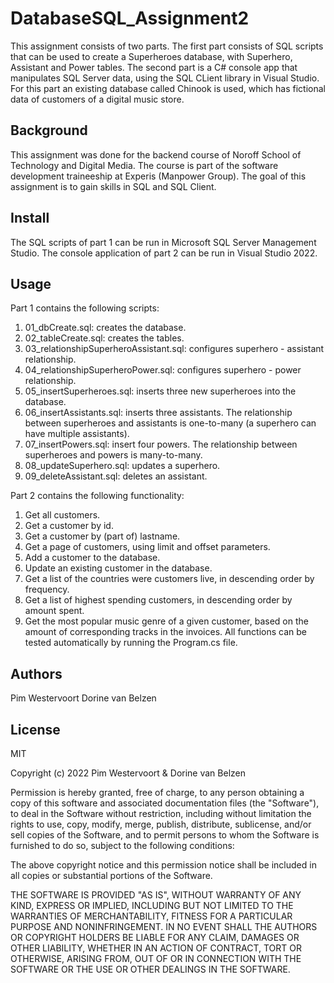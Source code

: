# DatabaseSQL_Assignment2

This assignment consists of two parts. The first part consists of SQL scripts that can be used to create a Superheroes database, with Superhero, Assistant and Power tables. The second part is a C# console app that manipulates SQL Server data, using the SQL CLient library in Visual Studio. For this part an existing database called Chinook is used, which has fictional data of customers of a digital music store.

## Background

This assignment was done for the backend course of Noroff School of Technology and Digital Media. The course is part of the software development traineeship at Experis (Manpower Group). The goal of this assignment is to gain skills in SQL and SQL Client.

## Install

The SQL scripts of part 1 can be run in Microsoft SQL Server Management Studio. The console application of part 2 can be run in Visual Studio 2022.

## Usage

Part 1 contains the following scripts:
1. 01_dbCreate.sql: creates the database.
2. 02_tableCreate.sql: creates the tables.
3. 03_relationshipSuperheroAssistant.sql: configures superhero - assistant relationship.
4. 04_relationshipSuperheroPower.sql: configures superhero - power relationship.
5. 05_insertSuperheroes.sql: inserts three new superheroes into the database.
6. 06_insertAssistants.sql: inserts three assistants. The relationship between superheroes and assistants is one-to-many (a superhero can have multiple assistants).
7. 07_insertPowers.sql: insert four powers. The relationship between superheroes and powers is many-to-many.
8. 08_updateSuperhero.sql: updates a superhero.
9. 09_deleteAssistant.sql: deletes an assistant.

Part 2 contains the following functionality:
1. Get all customers.
2. Get a customer by id.
3. Get a customer by (part of) lastname.
4. Get a page of customers, using limit and offset parameters.
5. Add a customer to the database.
6. Update an existing customer in the database.
7. Get a list of the countries were customers live, in descending order by frequency.
8. Get a list of highest spending customers, in descending order by amount spent.
9. Get the most popular music genre of a given customer, based on the amount of corresponding tracks in the invoices.
All functions can be tested automatically by running the Program.cs file.

## Authors
Pim Westervoort
Dorine van Belzen

## License

MIT

Copyright (c) 2022 Pim Westervoort & Dorine van Belzen

Permission is hereby granted, free of charge, to any person obtaining a copy of this software and associated documentation files (the "Software"), to deal in the Software without restriction, including without limitation the rights to use, copy, modify, merge, publish, distribute, sublicense, and/or sell copies of the Software, and to permit persons to whom the Software is furnished to do so, subject to the following conditions:

The above copyright notice and this permission notice shall be included in all copies or substantial portions of the Software.

THE SOFTWARE IS PROVIDED "AS IS", WITHOUT WARRANTY OF ANY KIND, EXPRESS OR IMPLIED, INCLUDING BUT NOT LIMITED TO THE WARRANTIES OF MERCHANTABILITY, FITNESS FOR A PARTICULAR PURPOSE AND NONINFRINGEMENT. IN NO EVENT SHALL THE AUTHORS OR COPYRIGHT HOLDERS BE LIABLE FOR ANY CLAIM, DAMAGES OR OTHER LIABILITY, WHETHER IN AN ACTION OF CONTRACT, TORT OR OTHERWISE, ARISING FROM, OUT OF OR IN CONNECTION WITH THE SOFTWARE OR THE USE OR OTHER DEALINGS IN THE SOFTWARE.
